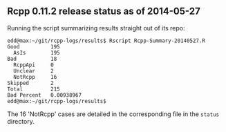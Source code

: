 
Rcpp 0.11.2 release status as of 2014-05-27
-------------------------------------------

Running the script summarizing results straight out of its repo:


    edd@max:~/git/rcpp-logs/results$ Rscript Rcpp-Summary-20140527.R 
    Good          195 
      AsIs        195 
    Bad           18 
      RcppApi     0 
      Unclear     2 
      NotRcpp     16 
    Skipped       2 
    Total         215 
    Bad Percent   0.00938967 
    edd@max:~/git/rcpp-logs/results$ 

The 16 'NotRcpp' cases are detailed in the corresponding file in the `status`
directory.
